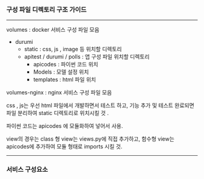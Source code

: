 ### 구성 파일 디렉토리 구조 가이드 

-------

volumes : docker 서비스 구성 파일 모음
- durumi
	- static : css, js , image 등 위치할 디렉토리
	- apitest / durumi / polls : 앱 구성 파일 위치할 디렉토리 
		- apicodes : 파이썬 코드 위치
		- Models : 모델 설정 위치
		- templates : html 파일 위치 

volumes-nginx : nginx 서비스 구성 파일 모음

css , js는 우선 html 파일에서 개발하면서 테스트 하고, 기능 추가 및 테스트 완료되면 파일 분리하여 static 디렉토리로 위치시킬 것 . 

파이썬 코드는 apicodes 에 모듈화하여 넣어서 사용. 

view의 경우는 class 형 view는 views.py에 직접 추가하고, 함수형 view는 apicodes에 추가하여 모듈 형태로 imports 시킬 것. 



--------
### 서비스 구성요소
